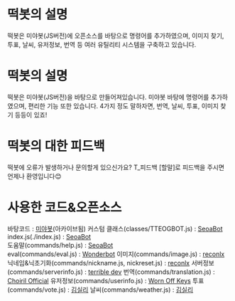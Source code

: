 # 떡봇의 설명

떡봇은 미야봇(JS버전)에 오픈소스를 바탕으로 명령어를 추가하였으며, 이미지 찾기, 투표, 날씨, 유저정보, 번역 등
여러 유틸리티 시스템을 구축하고 있습니다.

# 떡봇의 설명
떡봇은 미야봇(JS버전)을 바탕으로 만들어져있습니다. 미야봇 바탕에 명령어를 추가하였으며,
편리한 기능 또한 있습니다. 4가지 정도 말하자면, 번역, 날씨, 투표, 이미지 찾기 등등이 있죠!

# 떡봇의 대한 피드백
떡봇에 오류가 발생하거나 문의할게 있으신가요? T_피드백 [할말]로 피드백을 주시면 언제나 환영입니다😊

# 사용한 코드&오픈소스
바탕코드 : [미야봇](https://github.com/CwhiteKJ/Miya)(아카이브됨)
커스텀 클래스(classes/TTEOGBOT.js) : [SeoaBot](https://github.com/seoaapp/SeoaBot)    
index.js(./index.js) : [SeoaBot](https://github.com/seoaapp/SeoaBot)    
도움말(commands/help.js) : [SeoaBot](https://github.com/seoaapp/SeoaBot)     
eval(commands/eval.js) : [Wonderbot](https://github.com/wonderlandpark/wonderbot)
이미지(commands/image.js) : [reconlx](https://www.youtube.com/watch?v=c7d8n5IkPSM)
닉네임&닉초기화(commands/nickname.js, nickreset.js) : [reconlx](https://www.youtube.com/watch?v=YRK7uQl7hsY&t=219s)
서버정보(commands/serverinfo.js) : [terrible dev](https://www.youtube.com/watch?v=A9ESJE_6PDM&t=1027s)
번역(commands/translation.js) : [Choiril Official](https://www.youtube.com/watch?v=b1a1VsD_yfE&t=398s)
유저정보(commands/userinfo.js) : [Worn Off Keys](https://www.youtube.com/watch?v=z7OLT5HXXlQ&t=473s)
투표(commands/vote.js) : [김실리](https://www.youtube.com/watch?v=j_kpM-gNStk)
날씨(commands/weather.js) : [김실리](https://www.youtube.com/watch?v=MylCOm7v0ZY&t=49s)